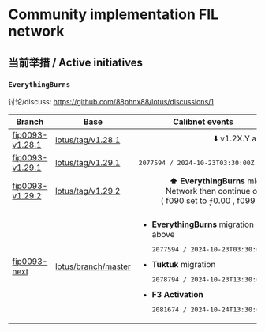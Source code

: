 # Community implementation FIL network

## 当前举措 / Active initiatives

### `EverythingBurns`

讨论/discuss: https://github.com/88phnx88/lotus/discussions/1

<table>
  <thead><tr> <th>Branch</th> <th>Base</th> <th>Calibnet events</th> <th>Mainnet events</th> </tr></thead>
  <tr>
    <td><a href="https://github.com/88phnx88/lotus/commits/fip0093-v1.28.1/">fip0093-v1.28.1</link></td>
    <td><a href="https://github.com/filecoin-project/lotus/commits/v1.28.1">lotus/tag/v1.28.1</link></td>
    <td align="center" colspan=2>⬇️ v1.2X.Y all behave identical ⬇️</td>
  </tr>
  <tr>
    <td><a href="https://github.com/88phnx88/lotus/commits/fip0093-v1.29.1/">fip0093-v1.29.1</link></td>
    <td><a href="https://github.com/filecoin-project/lotus/commits/v1.29.1">lotus/tag/v1.29.1</link></td>
    <td><pre>2077594 / 2024-10-23T03:30:00Z</td>
    <td><pre>4399440 / 2024-10-30T12:00:00Z</td>
  </tr>
  <tr>
    <td><a href="https://github.com/88phnx88/lotus/commits/fip0093-v1.29.2/">fip0093-v1.29.2</link></td>
    <td><a href="https://github.com/filecoin-project/lotus/commits/v1.29.2">lotus/tag/v1.29.2</link></td>
    <td align="center" colspan=2>
      <b>⬆️ EverythingBurns</b> migration, implements <a href="https://github.com/filecoin-project/FIPs/discussions/1030#discussioncomment-10721139">FIP0093</a> ⬆️<br>
      Network then continue operating with NV23 / Actors v14<br>
      ( f090 set to ⨎0.00 , f099 increases by amount taken f090 )
    </td>
  </tr>
  <tr><td colspan=4></td></tr>
  <tr>
    <td><a href="https://github.com/88phnx88/lotus/commits/fip0093-next/">fip0093-next</link></td>
    <td><a href="https://github.com/filecoin-project/lotus/commits/master">lotus/branch/master</link></td>
    <td><ul>
      <li><b>EverythingBurns</b> migration above<pre>2077594 / 2024-10-23T03:30:00Z</pre>
      <li><b>Tuktuk</b> migration<pre>2078794 / 2024-10-23T13:30:00Z</pre>
      <li><b>F3 Activation</b><pre>2081674 / 2024-10-24T13:30:00Z</pre>
    </ul></td>
    <td><ul>
      <li><b>EverythingBurns</b> migration above<pre>4399440 / 2024-10-30T12:00:00Z</pre>
      <li><b>Tuktuk</b> migration<pre>TBD / ???</pre>
      <li><b>F3 Activation</b><pre>TBD / ???</pre>
    </ul></td>
  </tr>
</table>
